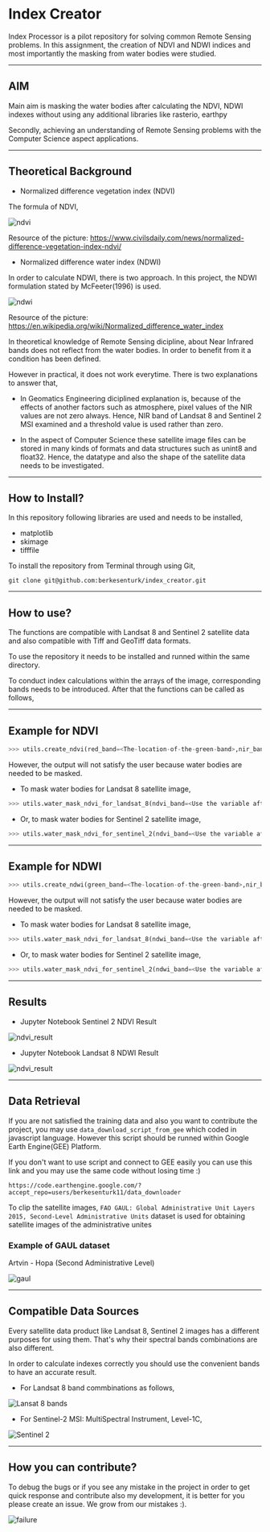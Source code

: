 # Index Creator

Index Processor is a pilot repository for solving common Remote Sensing problems. In this assignment, the creation of NDVI and NDWI indices and most importantly the masking from water bodies were studied.

---
## AIM

Main aim is masking the water bodies after calculating the NDVI, NDWI indexes without using any additional libraries like rasterio, earthpy

Secondly, achieving an understanding of Remote Sensing problems with the Computer Science aspect applications.

---
## Theoretical Background

- Normalized difference vegetation index (NDVI)

The formula of NDVI, 

![ndvi](./readme_images/ndvi.PNG)

Resource of the picture: https://www.civilsdaily.com/news/normalized-difference-vegetation-index-ndvi/

- Normalized difference water index (NDWI)

In order to calculate NDWI, there is two approach. In this project, the NDWI formulation stated by McFeeter(1996) is used.

![ndwi](./readme_images/ndwi.PNG)

Resource of the picture: https://en.wikipedia.org/wiki/Normalized_difference_water_index

In theoretical knowledge of Remote Sensing dicipline, about Near Infrared bands does not reflect from the water bodies. In order to benefit from it a condition has been defined.

However in practical, it does not work everytime. There is two explanations to answer that,

- In Geomatics Engineering diciplined explanation is, because of the effects of another factors such as atmosphere, pixel values of the NIR values are not zero always. Hence, NIR band of Landsat 8 and Sentinel 2 MSI examined and a threshold value is used rather than zero.

- In the aspect of Computer Science these satellite image files can be stored in many kinds of formats and data structures such as unint8 and float32. Hence, the datatype and also the shape of the satellite data needs to be investigated.

---
## How to Install?

In this repository following libraries are used and needs to be installed,

- matplotlib 
- skimage
- tifffile

To install the repository from Terminal through using Git,

```git clone git@github.com:berkesenturk/index_creator.git```

---
## How to use? 

The functions are compatible with Landsat 8 and Sentinel 2 satellite data and also compatible with Tiff and GeoTiff data formats.
 
To use the repository it needs to be installed and runned within the same directory.

To conduct index calculations within the arrays of the image, corresponding bands needs to be introduced. After that the functions can be called as follows,

---

## Example for NDVI

```python
>>> utils.create_ndvi(red_band=<The-location-of-the-green-band>,nir_band=<The-location-of-the-green-band>)
```

However, the output will not satisfy the user because water bodies are needed to be masked.

- To mask water bodies for Landsat 8 satellite image,

```python
>>> utils.water_mask_ndvi_for_landsat_8(ndvi_band=<Use the variable after the calculation of the NDVI>,nir_band=<The-location-of-the-green-band>)
```

- Or, to mask water bodies for Sentinel 2 satellite image,

```python
>>> utils.water_mask_ndvi_for_sentinel_2(ndvi_band=<Use the variable after the calculation of the NDWI>,nir_band=<The-location-of-the-nir-band>)
```

---

## Example for NDWI

```python
>>> utils.create_ndwi(green_band=<The-location-of-the-green-band>,nir_band=<The-location-of-the-NIR-band>)
```

However, the output will not satisfy the user because water bodies are needed to be masked.

- To mask water bodies for Landsat 8 satellite image,

```python
>>> utils.water_mask_ndvi_for_landsat_8(ndwi_band=<Use the variable after the calculation of the NDWI>,nir_band=<The-location-of-the-nir-band>)
```

- Or, to mask water bodies for Sentinel 2 satellite image,

```python
>>> utils.water_mask_ndvi_for_sentinel_2(ndwi_band=<Use the variable after the calculation of the NDWI>,nir_band=<The-location-of-the-nir-band>)
```
---

## Results

- Jupyter Notebook Sentinel 2 NDVI Result


![ndvi_result](./readme_images/ndvi_result_example.PNG)


- Jupyter Notebook Landsat 8 NDWI Result


![ndvi_result](./readme_images/ndwi_result_example.PNG)

---

## Data Retrieval

If you are not satisfied the training data and also you want to contribute the project, you may use ```data_download_script_from_gee``` which coded in javascript language. However this script should be runned within Google Earth Engine(GEE) Platform.

If you don't want to use script and connect to GEE easily you can use this link and you may use the same code without losing time :)

```https://code.earthengine.google.com/?accept_repo=users/berkesenturk11/data_downloader```

To clip the satellite images, ```FAO GAUL: Global Administrative Unit Layers 2015, Second-Level Administrative Units``` dataset is used for obtaining satellite images of the administrative unites

### Example of GAUL dataset 

Artvin - Hopa (Second Administrative Level)

![gaul](./readme_images/gaul.PNG)

---
## Compatible Data Sources

Every satellite data product like Landsat 8, Sentinel 2 images has a different purposes for using them. That's why their spectral bands combinations are also different. 

In order to calculate indexes correctly you should use the convenient bands to have an accurate result.

- For Landsat 8 band commbinations as follows,

![Lansat 8 bands](./readme_images/landsat8_bands.PNG)

- For Sentinel-2 MSI: MultiSpectral Instrument, Level-1C,

![Sentinel 2](./readme_images/sentinel_2_gee.PNG)

---
## How you can contribute?

To debug the bugs or if you see any mistake in the project in order to get quick response and contribute also my development, it is better for you please create an issue. We grow from our mistakes :).

![failure](./readme_images/fail.PNG)